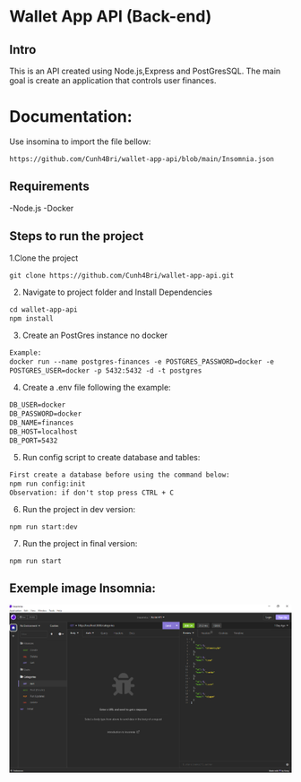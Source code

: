 # Wallet App API (Back-end)

## Intro

This is an API created using Node.js,Express and PostGresSQL.
The main goal is create an application that controls user finances.

# Documentation:

Use insomina to import the file bellow:

```
https://github.com/Cunh4Bri/wallet-app-api/blob/main/Insomnia.json
```

## Requirements

-Node.js
-Docker

## Steps to run the project

1.Clone the project

```
git clone https://github.com/Cunh4Bri/wallet-app-api.git
```

2. Navigate to project folder and Install Dependencies

```
cd wallet-app-api
npm install
```

3. Create an PostGres instance no docker

```
Example:
docker run --name postgres-finances -e POSTGRES_PASSWORD=docker -e POSTGRES_USER=docker -p 5432:5432 -d -t postgres
```

4. Create a .env file following the example:

```
DB_USER=docker
DB_PASSWORD=docker
DB_NAME=finances
DB_HOST=localhost
DB_PORT=5432
```

5. Run config script to create database and tables:

```
First create a database before using the command below:
npm run config:init
Observation: if don't stop press CTRL + C
```

6. Run the project in dev version:

```
npm run start:dev
```

7. Run the project in final version:

```
npm run start
```

## Exemple image Insomnia:

<img src="./src/img/exampleGetCategories.png">
